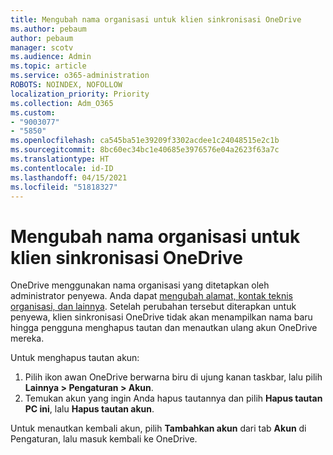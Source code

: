 ```yaml
---
title: Mengubah nama organisasi untuk klien sinkronisasi OneDrive
ms.author: pebaum
author: pebaum
manager: scotv
ms.audience: Admin
ms.topic: article
ms.service: o365-administration
ROBOTS: NOINDEX, NOFOLLOW
localization_priority: Priority
ms.collection: Adm_O365
ms.custom:
- "9003077"
- "5850"
ms.openlocfilehash: ca545ba51e39209f3302acdee1c24048515e2c1b
ms.sourcegitcommit: 8bc60ec34bc1e40685e3976576e04a2623f63a7c
ms.translationtype: HT
ms.contentlocale: id-ID
ms.lasthandoff: 04/15/2021
ms.locfileid: "51818327"
---
```

# <a name="change-the-organization-name-for-the-onedrive-sync-client"></a>Mengubah nama organisasi untuk klien sinkronisasi OneDrive

OneDrive menggunakan nama organisasi yang ditetapkan oleh administrator penyewa.  Anda dapat [mengubah alamat, kontak teknis organisasi, dan lainnya](https://docs.microsoft.com/microsoft-365/admin/manage/change-address-contact-and-more). Setelah perubahan tersebut diterapkan untuk penyewa, klien sinkronisasi OneDrive tidak akan menampilkan nama baru hingga pengguna menghapus tautan dan menautkan ulang akun OneDrive mereka.

Untuk menghapus tautan akun:

1. Pilih ikon awan OneDrive berwarna biru di ujung kanan taskbar, lalu pilih  **Lainnya > Pengaturan > Akun**.
2. Temukan akun yang ingin Anda hapus tautannya dan pilih **Hapus tautan PC ini**, lalu  **Hapus tautan akun**.

Untuk menautkan kembali akun, pilih **Tambahkan akun** dari tab  **Akun** di Pengaturan, lalu masuk kembali ke OneDrive.